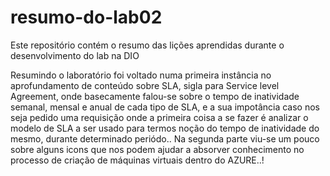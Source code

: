 # resumo-do-lab02
Este repositório contém o resumo das lições aprendidas durante o desenvolvimento do lab na DIO

Resumindo o laboratório foi voltado numa primeira instância no aprofundamento de conteúdo sobre  SLA, sigla para Service level Agreement, onde basecamente falou-se sobre o tempo de inatividade semanal, mensal e anual de cada tipo de SLA, e a sua impotância caso nos seja pedido uma requisição onde a primeira coisa a se fazer é analizar o modelo de SLA a ser usado para termos noção do tempo de inatividade do mesmo, durante determinado periódo..
Na segunda parte viu-se um pouco sobre alguns icons que nos podem ajudar a absorver conhecimento no processo de criação de máquinas virtuais dentro do AZURE..! 
